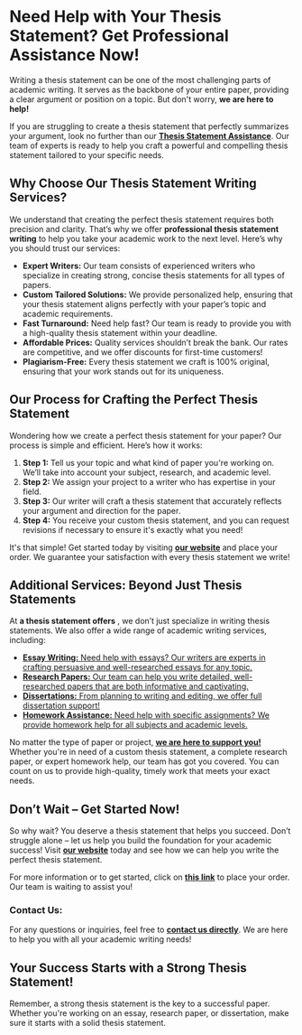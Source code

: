 # Need Help with Your Thesis Statement? Get Professional Assistance Now!

Writing a thesis statement can be one of the most challenging parts of academic writing. It serves as the backbone of your entire paper, providing a clear argument or position on a topic. But don't worry, **we are here to help!**

If you are struggling to create a thesis statement that perfectly summarizes your argument, look no further than our [**Thesis Statement Assistance**](https://tinyurl.com/topessay?keyword=a+thesis+statement+offers). Our team of experts is ready to help you craft a powerful and compelling thesis statement tailored to your specific needs.

## Why Choose Our Thesis Statement Writing Services?

We understand that creating the perfect thesis statement requires both precision and clarity. That’s why we offer **professional thesis statement writing** to help you take your academic work to the next level. Here’s why you should trust our services:

- **Expert Writers:** Our team consists of experienced writers who specialize in creating strong, concise thesis statements for all types of papers.
- **Custom Tailored Solutions:** We provide personalized help, ensuring that your thesis statement aligns perfectly with your paper’s topic and academic requirements.
- **Fast Turnaround:** Need help fast? Our team is ready to provide you with a high-quality thesis statement within your deadline.
- **Affordable Prices:** Quality services shouldn’t break the bank. Our rates are competitive, and we offer discounts for first-time customers!
- **Plagiarism-Free:** Every thesis statement we craft is 100% original, ensuring that your work stands out for its uniqueness.

## Our Process for Crafting the Perfect Thesis Statement

Wondering how we create a perfect thesis statement for your paper? Our process is simple and efficient. Here’s how it works:

1. **Step 1:** Tell us your topic and what kind of paper you're working on. We’ll take into account your subject, research, and academic level.
2. **Step 2:** We assign your project to a writer who has expertise in your field.
3. **Step 3:** Our writer will craft a thesis statement that accurately reflects your argument and direction for the paper.
4. **Step 4:** You receive your custom thesis statement, and you can request revisions if necessary to ensure it's exactly what you need!

It's that simple! Get started today by visiting [**our website**](https://tinyurl.com/topessay?keyword=a+thesis+statement+offers) and place your order. We guarantee your satisfaction with every thesis statement we write!

## Additional Services: Beyond Just Thesis Statements

At **a thesis statement offers** , we don’t just specialize in writing thesis statements. We also offer a wide range of academic writing services, including:

- [**Essay Writing:** Need help with essays? Our writers are experts in crafting persuasive and well-researched essays for any topic.](https://tinyurl.com/topessay?keyword=a+thesis+statement+offers)
- [**Research Papers:** Our team can help you write detailed, well-researched papers that are both informative and captivating.](https://tinyurl.com/topessay?keyword=a+thesis+statement+offers)
- [**Dissertations:** From planning to writing and editing, we offer full dissertation support!](https://tinyurl.com/topessay?keyword=a+thesis+statement+offers)
- [**Homework Assistance:** Need help with specific assignments? We provide homework help for all subjects and academic levels.](https://tinyurl.com/topessay?keyword=a+thesis+statement+offers)

No matter the type of paper or project, [**we are here to support you!**](https://tinyurl.com/topessay?keyword=a+thesis+statement+offers) Whether you're in need of a custom thesis statement, a complete research paper, or expert homework help, our team has got you covered. You can count on us to provide high-quality, timely work that meets your exact needs.

## Don’t Wait – Get Started Now!

So why wait? You deserve a thesis statement that helps you succeed. Don’t struggle alone – let us help you build the foundation for your academic success! Visit [**our website**](https://tinyurl.com/topessay?keyword=a+thesis+statement+offers) today and see how we can help you write the perfect thesis statement.

For more information or to get started, click on [**this link**](https://tinyurl.com/topessay?keyword=a+thesis+statement+offers) to place your order. Our team is waiting to assist you!

### Contact Us:

For any questions or inquiries, feel free to [**contact us directly**](https://tinyurl.com/topessay?keyword=a+thesis+statement+offers). We are here to help you with all your academic writing needs!

## Your Success Starts with a Strong Thesis Statement!

Remember, a strong thesis statement is the key to a successful paper. Whether you're working on an essay, research paper, or dissertation, make sure it starts with a solid thesis statement.
